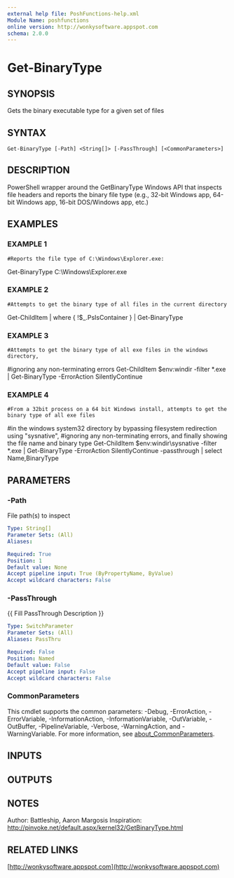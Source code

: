 ```yaml
---
external help file: PoshFunctions-help.xml
Module Name: poshfunctions
online version: http://wonkysoftware.appspot.com
schema: 2.0.0
---
```


# Get-BinaryType

## SYNOPSIS
Gets the binary executable type for a given set of files

## SYNTAX

```
Get-BinaryType [-Path] <String[]> [-PassThrough] [<CommonParameters>]
```

## DESCRIPTION
PowerShell wrapper around the GetBinaryType Windows API that inspects file headers
and reports the binary file type (e.g., 32-bit Windows app, 64-bit Windows app,
16-bit DOS/Windows app, etc.)

## EXAMPLES

### EXAMPLE 1
```
#Reports the file type of C:\Windows\Explorer.exe:
```

Get-BinaryType C:\Windows\Explorer.exe

### EXAMPLE 2
```
#Attempts to get the binary type of all files in the current directory
```

Get-ChildItem | where { !$_.PsIsContainer } | Get-BinaryType

### EXAMPLE 3
```
#Attempts to get the binary type of all exe files in the windows directory,
```

#ignoring any non-terminating errors
Get-ChildItem $env:windir -filter *.exe | Get-BinaryType -ErrorAction SilentlyContinue

### EXAMPLE 4
```
#From a 32bit process on a 64 bit Windows install, attempts to get the binary type of all exe files
```

#in the windows system32 directory by bypassing filesystem redirection using "sysnative",
#ignoring any non-terminating errors, and finally showing the file name and binary type
Get-ChildItem $env:windir\sysnative -filter *.exe | Get-BinaryType -ErrorAction SilentlyContinue -passthrough | select Name,BinaryType

## PARAMETERS

### -Path
File path(s) to inspect

```yaml
Type: String[]
Parameter Sets: (All)
Aliases:

Required: True
Position: 1
Default value: None
Accept pipeline input: True (ByPropertyName, ByValue)
Accept wildcard characters: False
```

### -PassThrough
{{ Fill PassThrough Description }}

```yaml
Type: SwitchParameter
Parameter Sets: (All)
Aliases: PassThru

Required: False
Position: Named
Default value: False
Accept pipeline input: False
Accept wildcard characters: False
```

### CommonParameters
This cmdlet supports the common parameters: -Debug, -ErrorAction, -ErrorVariable, -InformationAction, -InformationVariable, -OutVariable, -OutBuffer, -PipelineVariable, -Verbose, -WarningAction, and -WarningVariable. For more information, see [about_CommonParameters](http://go.microsoft.com/fwlink/?LinkID=113216).

## INPUTS

## OUTPUTS

## NOTES
Author:      Battleship, Aaron Margosis
Inspiration: http://pinvoke.net/default.aspx/kernel32/GetBinaryType.html

## RELATED LINKS

[http://wonkysoftware.appspot.com](http://wonkysoftware.appspot.com)

